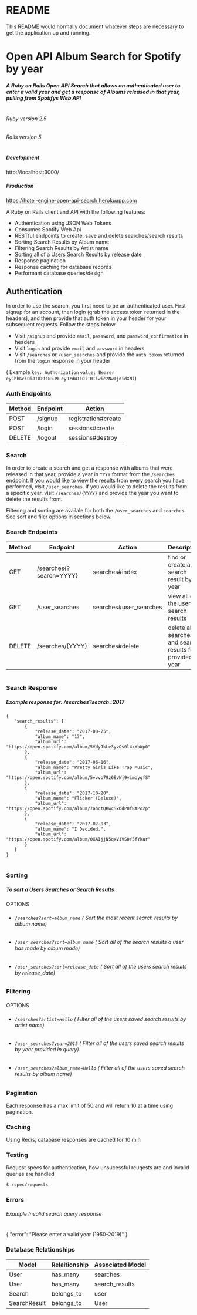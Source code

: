 # README

This README would normally document whatever steps are necessary to get the
application up and running.
# Open API Album Search for Spotify by year
##### A Ruby on Rails Open API Search that allows an authenticated user to enter a valid year and get a response of Albums released in that year, pulling from Spotifys Web API
#

###### Ruby version 2.5
###### Rails version 5
#

##### Development 
http://localhost:3000/

##### Production
https://hotel-engine-open-api-search.herokuapp.com


A Ruby on Rails client and API with the following features:
  - Authentication using JSON Web Tokens
  - Consumes Spotify Web Api
  - RESTful endpoints to create, save and delete searches/search results
  - Sorting Search Results by Album name
  - Filtering Search Results by Artist name
  - Sorting all of a Users Search Results by release date 
  - Response pagination
  - Response caching for database records
  - Performant database queries/design
 
    
  ### 

## Authentication
In order to use the search, you first need to be an authenticated user. First signup for an account, then login (grab the access token returned in the headers), and then provide that auth token in your header for your subsequent requests. Follow the steps below.
- Visit `/signup` and provide `email`, `password`, and `password_confirmation` in headers
- Visit `login` and provide `email` and `password` in headers
- Visit `/searches` or `/user_searches` and provide the `auth token` returned from the `login` response in your header

 ( Example `key: Authorization` `value: Bearer eyJhbGciOiJIUzI1NiJ9.eyJzdWIiOiI0Iiwic2NwIjoidXNl`)
 
 ### Auth Endpoints

| Method | Endpoint | Action  |
| ----- | ------ | ----- |
| POST | /signup | registration#create|
| POST | /login | sessions#create|
| DELETE| /logout |sessions#destroy|


### Search

In order to create a search and get a response with albums that were released in that year, provide a year in `YYYY` format from the `/searches` endpoint. 
If you would like to view the results from every search you have performed, visit `/user_searches`.
If you would like to delete the results from a specific year, visit `/searches/{YYYY}` and provide the year you want to delete the results from.

Filtering and sorting are availale for both the `/user_searches` and `searches`. See sort and filer options in sections below.


### Search Endpoints

| Method | Endpoint | Action  | Description |
| ----- | ------ | ----- | ----------  | 
| GET | /searches{?search=YYYY}| searches#index |  find or create a search result by year
| GET | /user_searches | searches#user_searches| view all of the users search results
| DELETE | /searches/{YYYY} | searches#delete| delete all searches and search results for provided year

#
### Search Response

##### Example response for: /searches?search=2017
 ````
 {
    "search_results": [
        {
            "release_date": "2017-08-25",
            "album_name": "17",
            "album_url": "https://open.spotify.com/album/5VdyJkLe3yvOs0l4xXbWp0"
        },
        {
            "release_date": "2017-06-16",
            "album_name": "Pretty Girls Like Trap Music",
            "album_url": "https://open.spotify.com/album/5vvvo79z68vWj9yimoygfS"
        },
        {
            "release_date": "2017-10-20",
            "album_name": "Flicker (Deluxe)",
            "album_url": "https://open.spotify.com/album/7ahctQBwcSxDdP0fRAPo2p"
        },
        {
            "release_date": "2017-02-03",
            "album_name": "I Decided.",
            "album_url": "https://open.spotify.com/album/0XAIjjN5qxViVS0Y5fYkar"
        }
    ]
}
````
#

### Sorting
##### To sort a Users Searches or Search Results

OPTIONS
- ###### `/searches?sort=album_name`    ( Sort the most recent search results by album name)
- ###### `/user_searches?sort=album_name`  ( Sort all of the search results a user has made by album made)
- ###### `/user_searches?sort=release_date`  ( Sort all of the users search results by release_date)

### Filtering
#### 

OPTIONS
- ###### `/searches?artist=Hello`  ( Filter all of the users saved search results  by artist name)
- ###### `/user_searches?year=2015`   ( Filter all of the users saved search results by year provided in query)
- ###### `/user_searches?album_name=Hello`  ( Filter all of the users saved search results  by album name)

### Pagination

Each response has a max limit of 50 and will return 10 at a time using pagination. 

### Caching
Using Redis, database responses are cached for 10 min

### Testing

Request specs for authentication, how unsucessful reuqests are and invalid queries are handled 
```sh
$ rspec/requests
```

###  Errors
###### Example Invalid search query response
#
{
    "error": "Please enter a valid year (1950-2019)"
}

### Database Relationships

| Model | Relaitionship | Associated Model|
| ----- | ------ | ----- |
| User | has_many| searches |
| User | has_many | search_results|
| Search | belongs_to| user |
| SearchResult | belongs_to | User|
